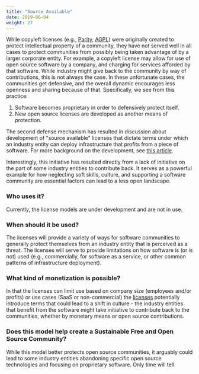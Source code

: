 ```yaml
---
title: "Source Available"
date: 2019-06-04
weight: 27
---
```


While copyleft licenses (e.g., [Parity](https://paritylicense.com/), 
[AGPL](https://en.wikipedia.org/wiki/Affero_General_Public_License)) were 
originally created to protect intellectual property of a community, they have 
not served well in all cases to protect communities from possibly being taken 
advantage of by a larger corporate entity. For example, a copyleft license may 
allow for use of open source software by a company, and charging for services 
afforded by that software. While industry might give back to the community by 
way of contributions, this is not always the case. In these unfortunate cases, 
the communities get defensive, and the overall dynamic encourages less openness
and sharing because of that. Specifically, we see from this practice:

 1. Software becomes proprietary in order to defensively protect itself.
 2. New open source licenses are developed as another means of protection.

The second defense mechanism has resulted in discussion about development
of "source available" licenses that dictate terms under which an industry
entity can deploy infrastructure that profits from a piece of software. 
For more background on the development, see 
[this article](https://techcrunch.com/2019/05/30/lack-of-leadership-in-open-source-results-in-source-available-licenses/).

Interestingly, this initiative has resulted directly from a lack of 
initiative on the part of some industry entities to contribute back. 
It serves as a powerful example for how neglecting soft skills, culture, 
and supporting a software community are essential factors can lead to a 
less open landscape.

### Who uses it?

Currently, the license models are under development and are not in use.

### When should it be used?

The licenses will provide a variety of ways for software communities to 
generally protect themselves from an industry entity that is perceived as a
threat. The licenses will serve to provide limitations on how software is
(or is not) used (e.g., commercially, for software as a service, or other
common patterns of infrastructure deployment).

### What kind of monetization is possible?

In that the licenses can limit use based on company size (employees and/or 
profits) or use cases (SaaS or non-commercial) the 
[licenses](https://polyformproject.org)  potentially introduce terms that 
could lead to a shift in culture - the industry entities that benefit from the 
software might take initiative to contribute back to the communities, whether by 
monetary means or open source contributions.

### Does this model help create a Sustainable Free and Open Source Community?

While this model better protects open source communities, it arguably could
lead to some industry entities abandoning specific open source technologies
 and focusing on proprietary software. Only time will tell.

